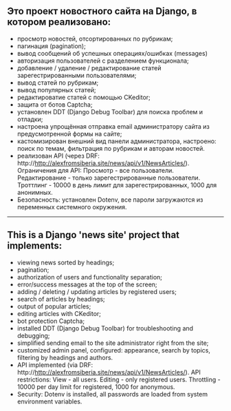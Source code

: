 
## Это проект новостного сайта на Django, в котором реализовано:
- просмотр новостей, отсортированных по рубрикам;
- пагинация (pagination);
- вывод сообщений об успешных операциях/ошибках (messages)
- авторизация пользователей с разделением функционала;
- добавление / удаление / редактирование статей зарегестрированными пользователями;
- вывод статей по рубрикам;
- вывод популярных статей;
- редактироватие статей с помощью CKeditor;
- защита от ботов Captcha;
- установлен DDT (Django Debug Toolbar) для поиска проблем и отладки;
- настроена упрощённая отправка email администратору сайта из предусмотренной формы на сайте;
- кастомизирован внешний вид панели администратора, настроено: поиск по темам, фильтрация по рубрикам и авторам новостей.
- реализован API (через DRF: http://http://alexfromsiberia.site/news/api/v1/NewsArticles/). Ограничения для API: Просмотр - все пользователи. Редактирование - только зарегестрированные пользователи. Троттлинг - 10000 в день лимит для зарегестрированных, 1000 для анонимных.
- Безопасность: установлен Dotenv, все пароли загружаются из переменных системного окружения.



---

## This is a Django 'news site' project that implements:
- viewing news sorted by headings;
- pagination;
- authorization of users and functionality separation;
- error/success messages at the top of the screen; 
- adding / deleting / updating articles by registered users;
- search of articles by headings;
- output of popular articles;
- editing articles with CKeditor;
- bot protection Captcha;
- installed DDT (Django Debug Toolbar) for troubleshooting and debugging;
- simplified sending email to the site administrator right from the site;
- customized admin panel, configured: appearance, search by topics, filtering by headings and authors.
- API implemented (via DRF: http://http://alexfromsiberia.site/news/api/v1/NewsArticles/). API restrictions: View - all users. Editing - only registered users. Throttling - 10000 per day limit for registered, 1000 for anonymous.
- Security: Dotenv is installed, all passwords are loaded from system environment variables.
